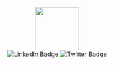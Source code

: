 <div id="header" align="center">
  <img src="http://robertmegone.com/img/profile.png" width="100"/>
  <div id="badges">
    <a href="https://www.linkedin.com/in/robertmegone/">
      <img src="https://img.shields.io/badge/LinkedIn-blue?style=for-the-badge&logo=linkedin&logoColor=white" alt="LinkedIn Badge"/>
    </a>
    <a href="https://x.com/robertmegone">
      <img src="https://img.shields.io/badge/Twitter-blue?style=for-the-badge&logo=twitter&logoColor=white" alt="Twitter Badge"/>
    </a>
  </div>
</div>
